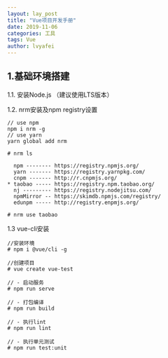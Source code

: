 ```yaml
---
layout: lay_post
title: "Vue项目开发手册"
date: 2019-11-06
categories: 工具
tags: Vue
author: lvyafei
---
```


## 1.基础环境搭建

1.1. 安装Node.js （建议使用LTS版本）

<!--more-->

1.2. nrm安装及npm registry设置

```
// use npm
npm i nrm -g
// use yarn
yarn global add nrm
```

```
# nrm ls

  npm -------- https://registry.npmjs.org/
  yarn ------- https://registry.yarnpkg.com/
  cnpm ------- http://r.cnpmjs.org/
* taobao ----- https://registry.npm.taobao.org/
  nj --------- https://registry.nodejitsu.com/
  npmMirror -- https://skimdb.npmjs.com/registry/
  edunpm ----- http://registry.enpmjs.org/

# nrm use taobao
 ```

1.3 vue-cli安装

```
//安装环境
# npm i @vue/cli -g

//创建项目
# vue create vue-test

// - 启动服务
# npm run serve

// - 打包编译
# npm run build

// - 执行lint
# npm run lint

// - 执行单元测试
# npm run test:unit
```